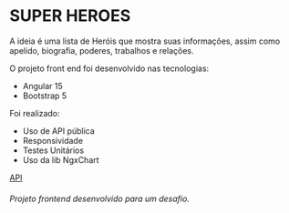 # SUPER HEROES


A ideia é uma lista de Heróis que mostra suas informações, assim como apelido, biografia, poderes, trabalhos e relações.

O projeto front end foi desenvolvido nas tecnologias:
  - Angular 15
  - Bootstrap 5

Foi realizado:
  - Uso de API pública
  - Responsividade
  - Testes Unitários
  - Uso da lib NgxChart

[API](https://akabab.github.io/superhero-api/api/)



###### Projeto frontend desenvolvido para um desafio.
